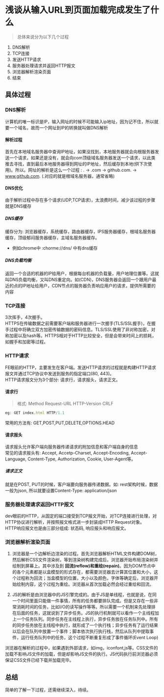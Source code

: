 # 浅谈从输入URL到页面加载完成发生了什么

> 总体来说分为以下几个过程  

1. DNS解析
2. TCP连接
3. 发送HTTP请求
4. 服务器处理请求并返回HTTP报文
5. 浏览器解析渲染页面
6. 结束


## 具体过程

### DNS解析

计算机的唯一标识是IP，输入网址的时候不可能输入ip地址，因为记不住，所以就要一个域名，故而一个网址到IP的转换就叫做DNS解析

#### 解析过程

首先在本地域名服务器中查询IP地址，如果没找到，本地服务器就会向根服务器发送一个请求，如果还是没有，就会向com顶级域名服务器发送一个请求，以此类推去寻找，直到最后本地服务器得到网址的IP地址，然后缓存到本地(供下次使用)。所以。网址的解析是这么一个过程
: . -> .com -> github.com. -> www.github.com. (.对应的就是根域名服务器，通常省略)

#### DNS优化
由于解析过程中存在多个请求(UDP,TCP请求)，太浪费时间，减少该过程的步骤就是DNS缓存

##### DNS缓存

缓存分为: 浏览器缓存，系统缓存，路由器缓存，IPS服务器缓存，根域名服务器缓存，顶级郁闷服务器缓存，主域名服务器缓存。

* 例如chrome中 :chorme://dns/ 中有dns缓存

##### DNS负载均衡
返回一个合适的机器的IP给用户，根据每台机器的负载量，用户地理位置等。这就叫DNS负载均衡，又叫DNS重定向。如(CDN)，DNS服务器会返回一个跟用户最近的点的IP地址给用户，CDN节点的服务器负责响应用户的请求，提供所需要的内容

### TCP连接
3次挥手，4次握手。  
HTTPS在传输数据之前需要客户端和服务器进行一次握手(TLS/SSL握手)，在握手过程中将确立双方加密传输数据的密码信息。TLS/SSL使用了非对称加密，对称加密以及hash等。HTTPS相对于HTTP比较安全，但是会带来时间上的损耗，如握手和加密等过程。

### HTTP请求
FE眼前的HTTP，主要发生在客户端。发送HTTP请求的过程就是构建HTTP请求报文并通过TCP协议中发送到服务的指定端口(80, 443)。  
HTTP请求报文分为3个部分: 请求行，请求报头，请求正文。

#### 请求行

> 格式: Method Request-URL HTTP-Version CRLF

```js
eg: GET index.html HTTP/1.1
```
常用的方法有: GET,POST,PUT,DELETE,OPTIONS.HEAD

#### 请求报头

请求报头允许客户端向服务器传递请求的附加信息和客户端自身的信息  
常见的请求报头有: Accept, Accetp-Charset, Accept-Encoding, Accept-Language, Content-Type, Authorization, Cookie, User-Agent等。

##### 请求正文

就是在POST, PUT的时候，客户端要向服务器传递数据。如: rest架构时候，数据一般为json, 所以就要设置Content-Type: application/json

### 服务器处理请求返回HTTP报文

dev眼前的HTTP，从固定的端口接受到TCP报文开始，对TCP连接进行处理，对HTTP协议进行解析，并按照报文格式进一步封装成HTTP Request对象。  
HTTP响应报文也是由三部分组成: 状态码, 响应报头和响应报文。


### 浏览器解析渲染页面

1. 浏览器是一个边解析边渲染的过程。首先浏览器解析HTML文件构建DOM树，然后解析CSS文件渲染树，等到渲染树构建完成后，浏览器开始布局渲染树并绘制到屏幕上。其中涉及到 <strong>回流(reflow)和重绘(repain)</strong>。因为DOM节点中的各个元素都是以盒模型的形式存在，都需要浏览器去计算其位置和大小，这个过程称为回流；当盒模型的位置，大小以及颜色，字体等确定后，浏览器开始绘制内容，这个过程为重绘。浏览器从首次加载必然会经过重绘和回流。

2. JS的解析是由浏览器中的JS引擎完成的。由于JS是单线程，也就是说，在同一个时间里面只能做一件事情，所有的任务都要排队完成。但是又存在一些非常消耗时间的任务，比如I/O的读写操作等等。所以需要一个机制来先处理排在后面的任务，这就说到了异步任务。JS的执行机制就可以看作一个主线程加上一个任务队列。同步任务在主线程上执行，异步任务放在任务队列中。所有的同步任务放在主线程中执行，就形成了一个执行栈；异步任务有了运行结果以后会在队列中放置一个事件；脚本依次执行执行栈，然后从队列中提取事件，运行任务队列中的任务，这个过程不断重复形成了事件循环(Event Loop)  

浏览器在解析的过程中，如果遇到外部请求，如img，iconfont,js等。CSS文件的加载不影响JS文件的加载，但是却影响JS文件的执行。JS代码执行前浏览器必须保证CSS文件已经下载并加载完毕。


## 总结

简单的了解一下过程，还需继续深入，待续。